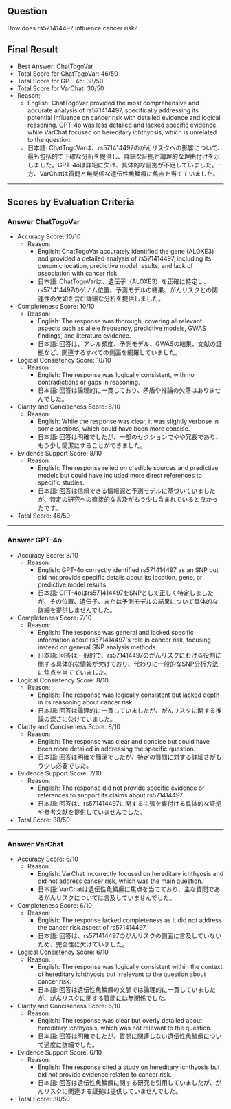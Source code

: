## Question

How does rs571414497 influence cancer risk?

## Final Result

- Best Answer: ChatTogoVar
- Total Score for ChatTogoVar: 46/50
- Total Score for GPT-4o: 38/50
- Total Score for VarChat: 30/50
- Reason:
  - English: ChatTogoVar provided the most comprehensive and accurate analysis of rs571414497, specifically addressing its potential influence on cancer risk with detailed evidence and logical reasoning. GPT-4o was less detailed and lacked specific evidence, while VarChat focused on hereditary ichthyosis, which is unrelated to the question.
  - 日本語: ChatTogoVarは、rs571414497のがんリスクへの影響について、最も包括的で正確な分析を提供し、詳細な証拠と論理的な理由付けを示しました。GPT-4oは詳細に欠け、具体的な証拠が不足していました。一方、VarChatは質問と無関係な遺伝性魚鱗癬に焦点を当てていました。

---

## Scores by Evaluation Criteria

### Answer ChatTogoVar
- Accuracy Score: 10/10
  - Reason: 
    - English: ChatTogoVar accurately identified the gene (ALOXE3) and provided a detailed analysis of rs571414497, including its genomic location, predictive model results, and lack of association with cancer risk.
    - 日本語: ChatTogoVarは、遺伝子（ALOXE3）を正確に特定し、rs571414497のゲノム位置、予測モデルの結果、がんリスクとの関連性の欠如を含む詳細な分析を提供しました。
- Completeness Score: 10/10
  - Reason: 
    - English: The response was thorough, covering all relevant aspects such as allele frequency, predictive models, GWAS findings, and literature evidence.
    - 日本語: 回答は、アレル頻度、予測モデル、GWASの結果、文献の証拠など、関連するすべての側面を網羅していました。
- Logical Consistency Score: 10/10
  - Reason: 
    - English: The response was logically consistent, with no contradictions or gaps in reasoning.
    - 日本語: 回答は論理的に一貫しており、矛盾や推論の欠落はありませんでした。
- Clarity and Conciseness Score: 8/10
  - Reason: 
    - English: While the response was clear, it was slightly verbose in some sections, which could have been more concise.
    - 日本語: 回答は明確でしたが、一部のセクションでやや冗長であり、もう少し簡潔にすることができました。
- Evidence Support Score: 8/10
  - Reason: 
    - English: The response relied on credible sources and predictive models but could have included more direct references to specific studies.
    - 日本語: 回答は信頼できる情報源と予測モデルに基づいていましたが、特定の研究への直接的な言及がもう少し含まれていると良かったです。
- Total Score: 46/50

---

### Answer GPT-4o
- Accuracy Score: 8/10
  - Reason: 
    - English: GPT-4o correctly identified rs571414497 as an SNP but did not provide specific details about its location, gene, or predictive model results.
    - 日本語: GPT-4oはrs571414497をSNPとして正しく特定しましたが、その位置、遺伝子、または予測モデルの結果について具体的な詳細を提供しませんでした。
- Completeness Score: 7/10
  - Reason: 
    - English: The response was general and lacked specific information about rs571414497's role in cancer risk, focusing instead on general SNP analysis methods.
    - 日本語: 回答は一般的で、rs571414497のがんリスクにおける役割に関する具体的な情報が欠けており、代わりに一般的なSNP分析方法に焦点を当てていました。
- Logical Consistency Score: 8/10
  - Reason: 
    - English: The response was logically consistent but lacked depth in its reasoning about cancer risk.
    - 日本語: 回答は論理的に一貫していましたが、がんリスクに関する推論の深さに欠けていました。
- Clarity and Conciseness Score: 8/10
  - Reason: 
    - English: The response was clear and concise but could have been more detailed in addressing the specific question.
    - 日本語: 回答は明確で簡潔でしたが、特定の質問に対する詳細さがもう少し必要でした。
- Evidence Support Score: 7/10
  - Reason: 
    - English: The response did not provide specific evidence or references to support its claims about rs571414497.
    - 日本語: 回答は、rs571414497に関する主張を裏付ける具体的な証拠や参考文献を提供していませんでした。
- Total Score: 38/50

---

### Answer VarChat
- Accuracy Score: 6/10
  - Reason: 
    - English: VarChat incorrectly focused on hereditary ichthyosis and did not address cancer risk, which was the main question.
    - 日本語: VarChatは遺伝性魚鱗癬に焦点を当てており、主な質問であるがんリスクについては言及していませんでした。
- Completeness Score: 6/10
  - Reason: 
    - English: The response lacked completeness as it did not address the cancer risk aspect of rs571414497.
    - 日本語: 回答は、rs571414497のがんリスクの側面に言及していないため、完全性に欠けていました。
- Logical Consistency Score: 6/10
  - Reason: 
    - English: The response was logically consistent within the context of hereditary ichthyosis but irrelevant to the question about cancer risk.
    - 日本語: 回答は遺伝性魚鱗癬の文脈では論理的に一貫していましたが、がんリスクに関する質問には無関係でした。
- Clarity and Conciseness Score: 6/10
  - Reason: 
    - English: The response was clear but overly detailed about hereditary ichthyosis, which was not relevant to the question.
    - 日本語: 回答は明確でしたが、質問に関連しない遺伝性魚鱗癬について過度に詳細でした。
- Evidence Support Score: 6/10
  - Reason: 
    - English: The response cited a study on hereditary ichthyosis but did not provide evidence related to cancer risk.
    - 日本語: 回答は遺伝性魚鱗癬に関する研究を引用していましたが、がんリスクに関連する証拠は提供していませんでした。
- Total Score: 30/50